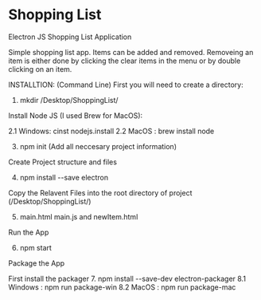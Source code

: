 # Shopping List

Electron JS Shopping List Application

Simple shopping list app. Items can be added and removed. Removeing an item is either done by clicking the clear items in the menu or by double clicking on an item. 

INSTALLTION: (Command Line)
First you will need to create a directory:

1. mkdir /Desktop/ShoppingList/

Install Node JS (I used Brew for MacOS): 

2.1 Windows: cinst nodejs.install
2.2 MacOS : brew install node

3. npm init (Add all neccesary project information)

Create Project structure and files

4. npm install --save electron 

Copy the Relavent Files into the root directory of project (/Desktop/ShoppingList/)

5. main.html main.js and newItem.html 

Run the App 

6. npm start

Package the App

First install the packager
7. npm install --save-dev electron-packager
8.1 Windows : npm run package-win
8.2 MacOS : npm run package-mac
